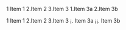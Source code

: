 
1 Item 1
2.Item 2
3.Item 3
   1.Item 3a
   2.Item 3b

1 Item 1
2.Item 2
3.Item 3
   ¡. Item 3a
   ¡¡. Item 3b
